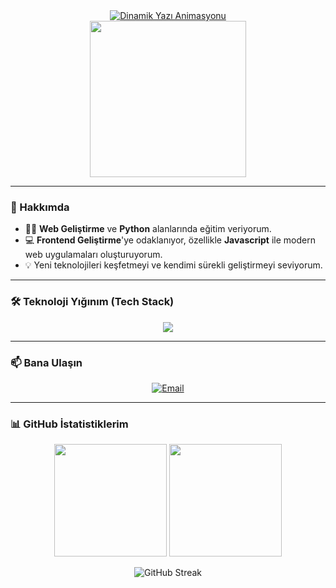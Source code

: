 <div align="center">
  <a href="https://git.io/typing-svg">
    <img src="https://readme-typing-svg.demolab.com?font=Fira+Code&weight=700&size=32&pause=1000&color=4FC08D&center=true&vCenter=true&width=435&lines=Merhaba%2C+ben+Arda!+%F0%9F%91%8B;+Web+Geli%C5%9Ftiricisiyim.;+Yazilim+E%C4%9Fitmeniyim." alt="Dinamik Yazı Animasyonu">
  </a>
</div>

<div align="center">
  <img src="https://media.giphy.com/media/LmNwrBhejkK9EFP504/giphy.gif" width="250">
</div>

---

### 🚀 Hakkımda

- 👨‍🏫 **Web Geliştirme** ve **Python** alanlarında eğitim veriyorum.
- 💻 **Frontend Geliştirme**'ye odaklanıyor, özellikle **Javascript** ile modern web uygulamaları oluşturuyorum.
- 💡 Yeni teknolojileri keşfetmeyi ve kendimi sürekli geliştirmeyi seviyorum.

---

### 🛠️ Teknoloji Yığınım (Tech Stack)

<p align="center">
  <a href="https://skillicons.dev">
    <img src="https://skillicons.dev/icons?i=javascript,html,css,bootstrap,python,vscode,git" />
  </a>
</p>

---

### 📫 Bana Ulaşın

<p align="center">
  <a href="mailto:onur.arda.ozc@gmail.com"><img src="https://img.shields.io/badge/Email-D14836?style=for-the-badge&logo=gmail&logoColor=white" alt="Email"/></a>
  </p>

---

### 📊 GitHub İstatistiklerim

<p align="center">
  <img height="180em" src="https://github-readme-stats.vercel.app/api?username=arda-ozcan&show_icons=true&theme=tokyonight&include_all_commits=true&count_private=true&hide_border=true&border_radius=8"/>
  <img height="180em" src="https://github-readme-stats.vercel.app/api/top-langs/?username=arda-ozcan&layout=compact&langs_count=8&theme=tokyonight&hide_border=true&border_radius=8"/>
</p>
<p align="center">
  <img align="center" src="https://github-readme-streak-stats.herokuapp.com/?user=arda-ozcan&theme=tokyonight&hide_border=true&border_radius=8&date_format=j%20M%5B%20Y%5D" alt="GitHub Streak" />
</p>
